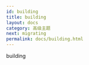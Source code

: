 ```yaml
---
id: building
title: building
layout: docs
category: 高级主题
next: migrating
permalink: docs/building.html
---
```


building
